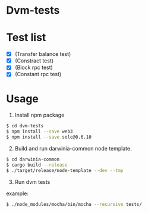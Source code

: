 # Dvm-tests

# Test list

- [x] (Transfer balance test)
- [x] (Constract test)
- [x] (Block rpc test)
- [x] (Constant rpc test)

# Usage

1. Install npm package

```sh
$ cd dvm-tests
$ npm install --save web3
$ npm install --save solc@0.6.10
```

2. Build and run darwinia-common node template.

```sh
$ cd darwinia-common
$ cargo build --release
$ ./target/release/node-template --dev --tmp
```

3. Run dvm tests

example:

```sh
$ ./node_modules/mocha/bin/mocha --recursive tests/
```